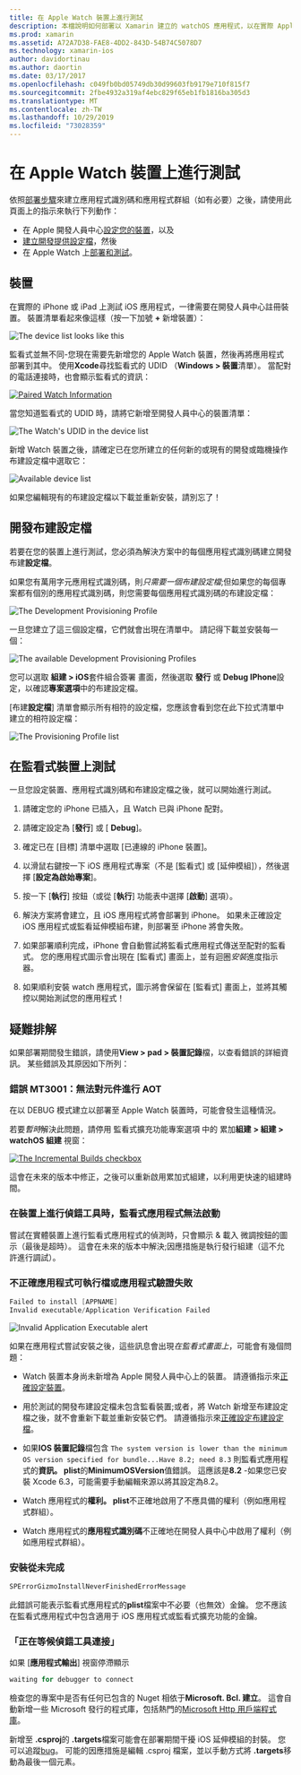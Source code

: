 ```yaml
---
title: 在 Apple Watch 裝置上進行測試
description: 本檔說明如何部署以 Xamarin 建立的 watchOS 應用程式，以在實際 Apple Watch 上進行測試。 其中討論裝置、布建設定檔、測試，並提供一些疑難排解秘訣。
ms.prod: xamarin
ms.assetid: A72A7D38-FAE8-4DD2-843D-54B74C5078D7
ms.technology: xamarin-ios
author: davidortinau
ms.author: daortin
ms.date: 03/17/2017
ms.openlocfilehash: c049fb0bd05749db30d99603fb9179e710f815f7
ms.sourcegitcommit: 2fbe4932a319af4ebc829f65eb1fb1816ba305d3
ms.translationtype: MT
ms.contentlocale: zh-TW
ms.lasthandoff: 10/29/2019
ms.locfileid: "73028359"
---
```

# <a name="testing-on-apple-watch-devices"></a>在 Apple Watch 裝置上進行測試

依照[部署步驟](~/ios/watchos/deploy-test/index.md)來建立應用程式識別碼和應用程式群組（如有必要）之後，請使用此頁面上的指示來執行下列動作：

- 在 Apple 開發人員中心[設定您的裝置](#devices)，以及
- [建立開發提供設定檔](#profiles)，然後
- 在 Apple Watch 上[部署和測試](#testing)。

<a name="devices" />

## <a name="devices"></a>裝置

在實際的 iPhone 或 iPad 上測試 iOS 應用程式，一律需要在開發人員中心註冊裝置。 裝置清單看起來像這樣（按一下加號 **+** 新增裝置）：

![](device-images/devices-sml.png "The device list looks like this")

監看式並無不同-您現在需要先新增您的 Apple Watch 裝置，然後再將應用程式部署到其中。 使用**Xcode**尋找監看式的 UDID （**Windows > 裝置**清單）。 當配對的電話連接時，也會顯示監看式的資訊：

[![](device-images/xcode-devices-sml.png "Paired Watch Information")](device-images/xcode-devices.png#lightbox)

當您知道監看式的 UDID 時，請將它新增至開發人員中心的裝置清單：

![](device-images/devices-watch-sml.png "The Watch's UDID in the device list")

新增 Watch 裝置之後，請確定已在您所建立的任何新的或現有的開發或臨機操作布建設定檔中選取它：

![](device-images/devices-provisioning.png "Available device list")

如果您編輯現有的布建設定檔以下載並重新安裝，請別忘了！

<a name="profiles" />

## <a name="development-provisioning-profiles"></a>開發布建設定檔

若要在您的裝置上進行測試，您必須為解決方案中的每個應用程式識別碼建立開發布建**設定檔**。

如果您有萬用字元應用程式識別碼，則*只需要一個布建設定檔*;但如果您的每個專案都有個別的應用程式識別碼，則您需要每個應用程式識別碼的布建設定檔：

![](device-images/provisioningprofile-development.png "The Development Provisioning Profile")

一旦您建立了這三個設定檔，它們就會出現在清單中。 請記得下載並安裝每一個：

![](device-images/provisioningprofiles.png "The available Development Provisioning Profiles")

您可以選取 **組建 > iOS**套件組合簽署 畫面，然後選取 **發行** 或  **Debug IPhone**設定，以確認**專案選項**中的布建設定檔。

[布建**設定檔**] 清單會顯示所有相符的設定檔，您應該會看到您在此下拉式清單中建立的相符設定檔：

![](device-images/options-selectprofile.png "The Provisioning Profile list")

<a name="testing" />

## <a name="testing-on-a-watch-device"></a>在監看式裝置上測試

一旦您設定裝置、應用程式識別碼和布建設定檔之後，就可以開始進行測試。

1. 請確定您的 iPhone 已插入，且 Watch 已與 iPhone 配對。

2. 請確定設定為 [**發行**] 或 [ **Debug**]。

3. 確定已在 [目標] 清單中選取 [已連線的 iPhone 裝置]。

4. 以滑鼠右鍵按一下 iOS 應用程式專案（不是 [監看式] 或 [延伸模組]），然後選擇 [**設定為啟始專案**]。

5. 按一下 [**執行**] 按鈕（或從 [**執行**] 功能表中選擇 [**啟動**] 選項）。

6. 解決方案將會建立，且 iOS 應用程式將會部署到 iPhone。
  如果未正確設定 iOS 應用程式或監看延伸模組布建，則部署至 iPhone 將會失敗。

7. 如果部署順利完成，iPhone 會自動嘗試將監看式應用程式傳送至配對的監看式。 您的應用程式圖示會出現在 [監看式] 畫面上，並有迴圈*安裝*進度指示器。

8. 如果順利安裝 watch 應用程式，圖示將會保留在 [監看式] 畫面上，並將其觸控以開始測試您的應用程式！

## <a name="troubleshooting"></a>疑難排解

如果部署期間發生錯誤，請使用**View > pad > 裝置記錄**檔，以查看錯誤的詳細資訊。 某些錯誤及其原因如下所列：

### <a name="error-mt3001-could-not-aot-the-assembly"></a>錯誤 MT3001：無法對元件進行 AOT

在以 DEBUG 模式建立以部署至 Apple Watch 裝置時，可能會發生這種情況。

若要*暫時*解決此問題，請停用 監看式擴充功能專案選項 中的 累加**組建** **> 組建 > watchOS 組建** 視窗：

[![](device-images/disable-incremental-sml.png "The Incremental Builds checkbox")](device-images/disable-incremental.png#lightbox)

這會在未來的版本中修正，之後可以重新啟用累加式組建，以利用更快速的組建時間。

### <a name="watch-app-fails-to-start-while-debugging-on-device"></a>在裝置上進行偵錯工具時，監看式應用程式無法啟動

嘗試在實體裝置上進行監看式應用程式的偵測時，只會顯示 & 載入 微調按鈕的圖示（最後是超時）。 這會在未來的版本中解決;因應措施是執行發行組建（這不允許進行調試）。

### <a name="invalid-application-executable-or-application-verification-failed"></a>不正確應用程式可執行檔或應用程式驗證失敗

```csharp
Failed to install [APPNAME]
Invalid executable/Application Verification Failed
```

![](device-images/invalid-application-executable.png "Invalid Application Executable alert")

如果在應用程式嘗試安裝之後，這些訊息會出現*在監看式畫面上*，可能會有幾個問題：

- Watch 裝置本身尚未新增為 Apple 開發人員中心上的裝置。 請遵循指示來[正確設定裝置](#devices)。

- 用於測試的開發布建設定檔未包含監看裝置;或者，將 Watch 新增至布建設定檔之後，就不會重新下載並重新安裝它們。 請遵循指示來[正確設定布建設定檔](#profiles)。

- 如果**IOS 裝置記錄**檔包含 `The system version is lower than the minimum OS version specified for bundle...Have 8.2; need 8.3` 則監看式應用程式的**資訊。 plist**的**MinimumOSVersion**值錯誤。
  這應該是**8.2** -如果您已安裝 Xcode 6.3，可能需要手動編輯來源以將其設定為8.2。

- Watch 應用程式的**權利。 plist**不正確地啟用了不應具備的權利（例如應用程式群組）。

- Watch 應用程式的**應用程式識別碼**不正確地在開發人員中心中啟用了權利（例如應用程式群組）。

### <a name="install-never-finished"></a>安裝從未完成

```csharp
SPErrorGizmoInstallNeverFinishedErrorMessage
```

此錯誤可能表示監看式應用程式的**plist**檔案中不必要（也無效）金鑰。 您不應該在監看式應用程式中包含適用于 iOS 應用程式或監看式擴充功能的金鑰。

<!--eg. NSLocationAlwaysUsageDescription -->

### <a name="waiting-for-debugger-to-connect"></a>「正在等候偵錯工具連接」

如果 [**應用程式輸出**] 視窗停滯顯示

```csharp
waiting for debugger to connect
```

檢查您的專案中是否有任何已包含的 Nuget 相依于**Microsoft. Bcl. 建立**。 這會自動新增一些 Microsoft 發行的程式庫，包括熱門的[Microsoft Http 用戶端程式庫](https://www.nuget.org/packages/Microsoft.Net.Http/)。

新增至 **.csproj**的 **.targets**檔案可能會在部署期間干擾 iOS 延伸模組的封裝。 您可以追蹤[bug](https://bugzilla.xamarin.com/show_bug.cgi?id=29912)。
可能的因應措施是編輯 .csproj 檔案，並以手動方式將 **.targets**移動為最後一個元素。
